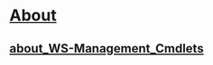 #  [About](..\..\Microsoft.PowerShell.Core\About\About.md)
##  [about_WS-Management_Cmdlets](about_ws-management_cmdlets.md)
